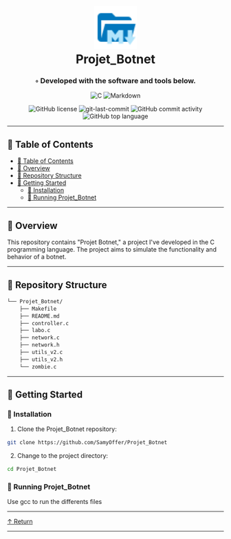 <div align="center">
<h1 align="center">
<img src="https://raw.githubusercontent.com/PKief/vscode-material-icon-theme/ec559a9f6bfd399b82bb44393651661b08aaf7ba/icons/folder-markdown-open.svg" width="100" />
<br>Projet_Botnet</h1>
<h3>◦ Developed with the software and tools below.</h3>

<p align="center">
<img src="https://img.shields.io/badge/C-A8B9CC.svg?style&logo=C&logoColor=black" alt="C" />
<img src="https://img.shields.io/badge/Markdown-000000.svg?style&logo=Markdown&logoColor=white" alt="Markdown" />
</p>
<img src="https://img.shields.io/github/license/SamyOffer/Projet_Botnet?style&color=5D6D7E" alt="GitHub license" />
<img src="https://img.shields.io/github/last-commit/SamyOffer/Projet_Botnet?style&color=5D6D7E" alt="git-last-commit" />
<img src="https://img.shields.io/github/commit-activity/m/SamyOffer/Projet_Botnet?style&color=5D6D7E" alt="GitHub commit activity" />
<img src="https://img.shields.io/github/languages/top/SamyOffer/Projet_Botnet?style&color=5D6D7E" alt="GitHub top language" />
</div>

---

## 📖 Table of Contents
- [📖 Table of Contents](#-table-of-contents)
- [📍 Overview](#-overview)
- [📂 Repository Structure](#-repository-structure)
- [🚀 Getting Started](#-getting-started)
    - [🔧 Installation](#-installation)
    - [🤖 Running Projet_Botnet](#-running-Projet_Botnet)

---


## 📍 Overview

This repository contains "Projet Botnet," a project I've developed in the C programming language. The project aims to simulate the functionality and behavior of a botnet.

---

## 📂 Repository Structure

```sh
└── Projet_Botnet/
    ├── Makefile
    ├── README.md
    ├── controller.c
    ├── labo.c
    ├── network.c
    ├── network.h
    ├── utils_v2.c
    ├── utils_v2.h
    └── zombie.c
```

---

## 🚀 Getting Started


### 🔧 Installation

1. Clone the Projet_Botnet repository:
```sh
git clone https://github.com/SamyOffer/Projet_Botnet
```

2. Change to the project directory:
```sh
cd Projet_Botnet
```

### 🤖 Running Projet_Botnet

Use gcc to run the differents files

---

[↑ Return](#Top)

---

